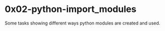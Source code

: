 # 0x02-python-import_modules

Some tasks showing different ways python modules are created and used.

